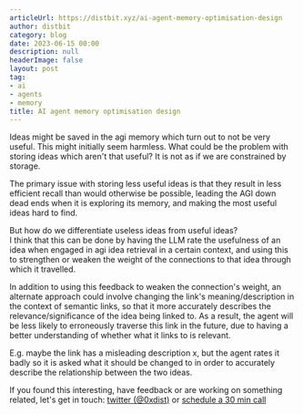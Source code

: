 ```yaml
---
articleUrl: https://distbit.xyz/ai-agent-memory-optimisation-design
author: distbit
category: blog
date: 2023-06-15 00:00
description: null
headerImage: false
layout: post
tag:
- ai
- agents
- memory
title: AI agent memory optimisation design
---
```



 

Ideas might be saved in the agi memory which turn out to not be very useful. This might initially seem harmless. What could be the problem with storing ideas which aren't that useful? It is not as if we are constrained by storage.  

The primary issue with storing less useful ideas is that they result in less efficient recall than would otherwise be possible, leading the AGI down dead ends when it is exploring its memory, and making the most useful ideas hard to find.  

But how do we differentiate useless ideas from useful ideas?  
I think that this can be done by having the LLM rate the usefulness of an idea when engaged in agi idea retrieval in a certain context, and using this to strengthen or weaken the weight of the connections to that idea through which it travelled.   

In addition to using this feedback to weaken the connection's weight, an alternate approach could involve changing the link's meaning/description in the context of semantic links, so that it more accurately describes the relevance/significance of the idea being linked to. As a result, the agent will be less likely to erroneously traverse this link in the future, due to having a better understanding of whether what it links to is relevant.  

E.g. maybe the link has a misleading description x, but the agent rates it badly so it is asked what it should be changed to in order to accurately describe the relationship between the two ideas.  

If you found this interesting, have feedback or are working on something related, let's get in touch: [twitter (@0xdist)](https://twitter.com/0xdist) or [schedule a 30 min call](https://cal.com/distbit/30min)